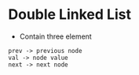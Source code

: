# Double Linked List

- Contain three element

```
prev -> previous node
val -> node value
next -> next node
```
